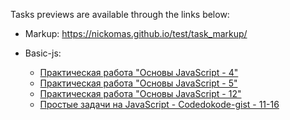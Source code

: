 Tasks previews are available through the links below:

 - Markup: https://nickomas.github.io/test/task_markup/

 - Basic-js:
	* [Практическая работа "Основы JavaScript - 4"](https://nickomas.github.io/test/task_basic-js/index_4.html)
	* [Практическая работа "Основы JavaScript - 5"](https://nickomas.github.io/test/task_basic-js/index_4.html)
	* [Практическая работа "Основы JavaScript - 12"](https://nickomas.github.io/test/task_basic-js/index_12.html)
	* [Простые задачи на JavaScript - Codedokode-gist - 11-16](https://nickomas.github.io/test/task_basic-js//JS-Basics-codedokode-1/fallback.html)